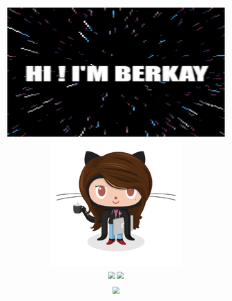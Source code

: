 <p align="center">
  <img src = "https://github.com/bkullukcu/bkullukcu/blob/master/namegif.gif" width = "600" height = "300" align = "center">
  <img src = "https://github.com/DeepaPrasanna/DeepaPrasanna/blob/master/images/femalecodertocat.png" width = "300" height = "300" align = "center">
</p>
<p align="center">
  <a href="mailto:bkullukcu@gmail.com"><img src = "https://img.shields.io/badge/gmail-%23D14836.svg?&style=for-the-badge&logo=gmail&logoColor=white"></a>   
  <a href="https://www.linkedin.com/in/bkullukcu"><img src="https://img.shields.io/badge/linkedin-%230077B5.svg?&style=for-the-badge&logo=linkedin&logoColor=white"/></a>
</p>

<p align ="center">
<a href="https://github.com/bkullukcu/github-readme-stats">
  <img align="center" src="https://github-readme-stats.vercel.app/api?username=bkullukcu&count_private=true&show_icons=true&theme=shades-of-purple" />
</a>
  </p>
</a>
